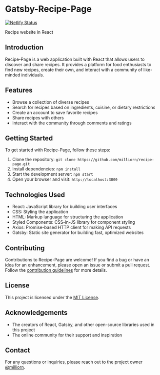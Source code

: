 # Gatsby-Recipe-Page

[![Netlify Status](https://api.netlify.com/api/v1/badges/9bf881c3-ed74-4916-af84-b5396ebb07cc/deploy-status)](https://app.netlify.com/sites/milliorn-recipes/deploys)

Recipe website in React

## Introduction

Recipe-Page is a web application built with React that allows users to discover and share recipes. It provides a platform for food enthusiasts to find new recipes, create their own, and interact with a community of like-minded individuals.

## Features

- Browse a collection of diverse recipes
- Search for recipes based on ingredients, cuisine, or dietary restrictions
- Create an account to save favorite recipes
- Share recipes with others
- Interact with the community through comments and ratings

## Getting Started

To get started with Recipe-Page, follow these steps:

1. Clone the repository: `git clone https://github.com/milliorn/recipe-page.git`
2. Install dependencies: `npm install`
3. Start the development server: `npm start`
4. Open your browser and visit: `http://localhost:3000`

## Technologies Used

- React: JavaScript library for building user interfaces
- CSS: Styling the application
- HTML: Markup language for structuring the application
- Styled Components: CSS-in-JS library for component styling
- Axios: Promise-based HTTP client for making API requests
- Gatsby: Static site generator for building fast, optimized websites

## Contributing

Contributions to Recipe-Page are welcome! If you find a bug or have an idea for an enhancement, please open an issue or submit a pull request. Follow the [contribution guidelines](CONTRIBUTING.md) for more details.

## License

This project is licensed under the [MIT License](LICENSE).

## Acknowledgements

- The creators of React, Gatsby, and other open-source libraries used in this project
- The online community for their support and inspiration

## Contact

For any questions or inquiries, please reach out to the project owner [@milliorn](https://github.com/milliorn).
